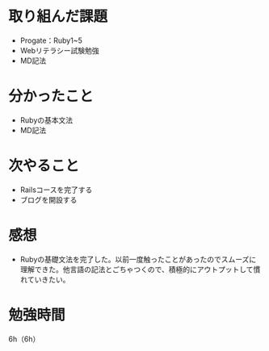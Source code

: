 # 取り組んだ課題
- Progate：Ruby1~5
- Webリテラシー試験勉強
- MD記法
# 分かったこと
- Rubyの基本文法
- MD記法
# 次やること
- Railsコースを完了する
- ブログを開設する
# 感想
- Rubyの基礎文法を完了した。以前一度触ったことがあったのでスムーズに理解できた。他言語の記法とごちゃつくので、積極的にアウトプットして慣れていきたい。

# 勉強時間
6h（6h）